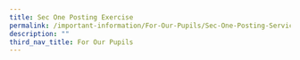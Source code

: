 ```yaml
---
title: Sec One Posting Exercise
permalink: /important-information/For-Our-Pupils/Sec-One-Posting-Services/
description: ""
third_nav_title: For Our Pupils
---
```

